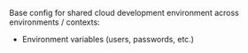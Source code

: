 Base config for shared cloud development environment across environments / contexts:

- Environment variables (users, passwords, etc.)

